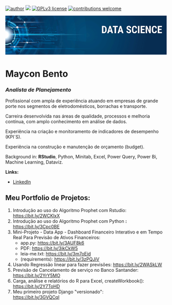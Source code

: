 [![author](https://img.shields.io/badge/author-mayconbento-red.svg)](https://www.linkedin.com/in/mayconbento/) [![](https://img.shields.io/badge/python-3.8+-blue.svg)](https://www.python.org/downloads/release/python-365/) [![GPLv3 license](https://img.shields.io/badge/License-GPLv3-blue.svg)](http://perso.crans.org/besson/LICENSE.html) [![contributions welcome](https://img.shields.io/badge/contributions-welcome-brightgreen.svg?style=flat)](https://github.com/bento/data_science/issues)

<p align="center">
  <img src="banner.png" >
</p>

# Maycon Bento
### *Analista de Planejamento*

Profissional com ampla de experiência atuando em empresas de grande porte nos segmentos de eletrodomésticos, borrachas e transporte.

Carreira desenvolvida nas áreas de qualidade, processos e melhoria contínua, com amplo conhecimento em análise de dados.

Experiência na criação e monitoramento de indicadores de desempenho (KPI´S).

Experiência na construção e manutenção de orçamento (budget).

Background in: __RStudio__, Python, Minitab, Excel, Power Query, Power Bi, Machine Learning, Dataviz.

**Links:**
* [LinkedIn](https://www.linkedin.com/in/mayconbento/)

## **Meu Portfolio de Projetos:**

1. Introdução ao uso do Algoritmo Prophet com Rstudio:   
https://bit.ly/2WCKlxX
1. Introdução ao uso do Algoritmo Prophet com Python **:** https://bit.ly/3Cpc0BE
1. Mini-Projeto - Data App - Dashboard Financeiro Interativo e em Tempo Real Para Previsão de Ativos Financeiros:
   * app.py: https://bit.ly/3AUF8k6
   * PDF: https://bit.ly/3ikCkW5 
   * leia-me.txt: https://bit.ly/3m7oEid 
   * (requirements): https://bit.ly/3zPQJiV
3. Usando Regressão linear para fazer previsões: 
https://bit.ly/2WASkLW
4. Previsão de Cancelamento de serviço no Banco Santander:   
https://bit.ly/2YrY5MO
5. Carga, análise e relatórios do R para Excel, createWorkbook():
https://bit.ly/2Y7ToHD
6. Meu primeiro projeto Django "versionado":     
https://bit.ly/3GVQCqI
